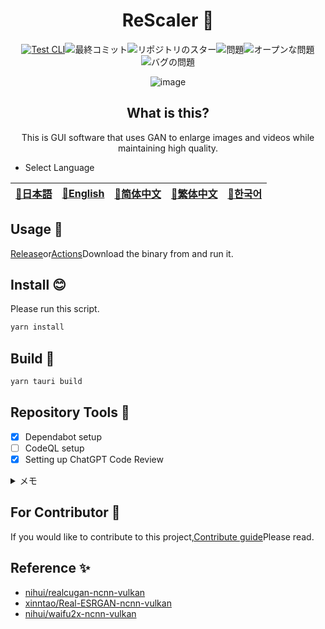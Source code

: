 <div align="center">

# ReScaler 🌟

<!-- s;HidemaruOwO/ReScaler/g;User/Repository;g -->

[![Test CLI](https://github.com/HidemaruOwO/ReScaler/actions/workflows/test.yml/badge.svg)](https://github.com/HidemaruOwO/ReScaler/actions/workflows/test.yml)![最終コミット](https://img.shields.io/github/last-commit/HidemaruOwO/ReScaler?style=flat-square)![リポジトリのスター](https://img.shields.io/github/stars/HidemaruOwO/ReScaler?style=flat-square)![問題](https://img.shields.io/github/issues/HidemaruOwO/ReScaler?style=flat-square)![オープンな問題](https://img.shields.io/github/issues-raw/HidemaruOwO/ReScaler?style=flat-square)![バグの問題](https://img.shields.io/github/issues/HidemaruOwO/ReScaler/bug?style=flat-square)

![image](https://user-images.githubusercontent.com/82384920/267009775-678efca7-4f05-4410-82bf-3186a2a9a0c9.png)

## What is this?

This is GUI software that uses GAN to enlarge images and videos while maintaining high quality.

</div>

-   Select Language

<table>
  <thead>
    <tr>
      <th style="text-align:center"><a href="README.md">🎌日本語</a></th>
      <th style="text-align:center"><a href="README.en.md">🤡English</a></th>
      <th style="text-align:center"><a href="README.zh-CN.md">🐉简体中文</a></th>
      <th style="text-align:center"><a href="README.zh-TW.md">🍜繁体中文</a></th>
      <th style="text-align:center"><a href="README.ko.md">🌸한국어</a></th>
    </tr>
  </thead>
</table>

## Usage 💨

[Release](https://github.com/HidemaruOwO/ReScaler/releases/latest)or[Actions](https://github.com/HidemaruOwO/ReScaler/actions/workflows/build.yml)Download the binary from and run it.

## Install 😊

Please run this script.

```bash
yarn install
```

## Build 🔨

```bash
yarn tauri build
```

## Repository Tools 🔧

-   [x] Dependabot setup
-   [ ] CodeQL setup
-   [x] Setting up ChatGPT Code Review

<details>
<summary>メモ</summary>

-   Dependabot setup
    -   `.github/dependabot.yml`of`package-ecosystem`Set the value to (e.g. npm,yarn,pip)
-   CodeQL setup
    -   <https://dev.classmethod.jp/articles/github-code-scanning/>
    -   [supported language](https://codeql.github.com/docs/codeql-overview/supported-languages-and-frameworks/)
-   Setting up GPT PR
    -   of the repository`Secret Value`to`OPENAI_API_KEY`settings of
    -   <https://github.com/anc95/ChatGPT-CodeReview/blob/main/README.ja.md>

</details>

## For Contributor 🤝

If you would like to contribute to this project,[Contribute guide](docs/README.md)Please read.

## Reference ✨

-   [nihui/realcugan-ncnn-vulkan](https://github.com/nihui/realcugan-ncnn-vulkan)
-   [xinntao/Real-ESRGAN-ncnn-vulkan](https://github.com/xinntao/Real-ESRGAN-ncnn-vulkan)
-   [nihui/waifu2x-ncnn-vulkan](https://github.com/nihui/waifu2x-ncnn-vulkan)
